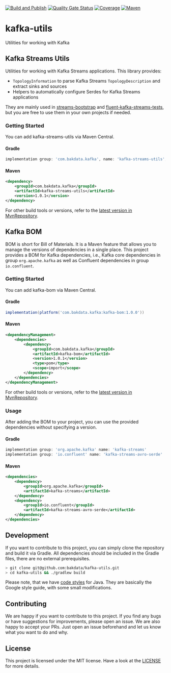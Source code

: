 [![Build and Publish](https://github.com/bakdata/kafka-utils/actions/workflows/build-and-publish.yaml/badge.svg)](https://github.com/bakdata/kafka-utils/actions/workflows/build-and-publish.yaml)
[![Quality Gate Status](https://sonarcloud.io/api/project_badges/measure?project=com.bakdata.kafka%3Akafka-utils&metric=alert_status)](https://sonarcloud.io/dashboard?id=com.bakdata.kafka%3Akafka-utils)
[![Coverage](https://sonarcloud.io/api/project_badges/measure?project=com.bakdata.kafka%3Akafka-utils&metric=coverage)](https://sonarcloud.io/dashboard?id=com.bakdata.kafka%3Akafka-utils)
[![Maven](https://img.shields.io/maven-central/v/com.bakdata.kafka/kafka-streams-utils.svg)](https://search.maven.org/search?q=g:com.bakdata.kafka%20AND%20a:kafka-streams-utils&core=gav)

# kafka-utils
Utilities for working with Kafka

## Kafka Streams Utils

Utilities for working with Kafka Streams applications. This library provides:

- `TopologyInformation` to parse Kafka Streams `TopologyDescription` and extract sinks and sources
- Helpers to automatically configure Serdes for Kafka Streams applications

They are mainly used in [streams-bootstrap](https://github.com/bakdata/streams-bootstrap) and [fluent-kafka-streams-tests](https://github.com/bakdata/fluent-kafka-streams-tests), but you are free to use them in your own projects if needed.

### Getting Started

You can add kafka-streams-utils via Maven Central.

#### Gradle

```gradle
implementation group: 'com.bakdata.kafka', name: 'kafka-streams-utils', version: '1.0.0'
```

#### Maven

```xml
<dependency>
    <groupId>com.bakdata.kafka</groupId>
    <artifactId>kafka-streams-utils</artifactId>
    <version>1.0.1</version>
</dependency>
```

For other build tools or versions, refer to
the [latest version in MvnRepository](https://mvnrepository.com/artifact/com.bakdata.kafka/kafka-streams-utils/latest).

## Kafka BOM

BOM is short for Bill of Materials.
It is a Maven feature that allows you to manage the versions of dependencies in a single place.
This project provides a BOM for Kafka dependencies, i.e., Kafka core dependencies in group `org.apache.kafka` as well as Confluent dependencies in group `io.confluent`.

### Getting Started

You can add kafka-bom via Maven Central.

#### Gradle

```gradle
implementation(platform('com.bakdata.kafka:kafka-bom:1.0.0'))
```

#### Maven

```xml
<dependencyManagement>
    <dependencies>
        <dependency>
            <groupId>com.bakdata.kafka</groupId>
            <artifactId>kafka-bom</artifactId>
            <version>1.0.1</version>
            <type>pom</type>
            <scope>import</scope>
        </dependency>
    </dependencies>
</dependencyManagement>
```

For other build tools or versions, refer to
the [latest version in MvnRepository](https://mvnrepository.com/artifact/com.bakdata.kafka/kafka-bom/latest).

### Usage

After adding the BOM to your project, you can use the provided dependencies without specifying a version.

#### Gradle

```gradle
implementation group: 'org.apache.kafka' name: 'kafka-streams'
implementation group: 'io.confluent' name: 'kafka-streams-avro-serde'
```

#### Maven

```xml
<dependencies>
    <dependency>
        <groupId>org.apache.kafka</groupId>
        <artifactId>kafka-streams</artifactId>
    </dependency>
    <dependency>
        <groupId>io.confluent</groupId>
        <artifactId>kafka-streams-avro-serde</artifactId>
    </dependency>
</dependencies>
```

## Development

If you want to contribute to this project, you can simply clone the repository and build it via Gradle.
All dependencies should be included in the Gradle files, there are no external prerequisites.

```bash
> git clone git@github.com:bakdata/kafka-utils.git
> cd kafka-utils && ./gradlew build
```

Please note, that we have [code styles](https://github.com/bakdata/bakdata-code-styles) for Java.
They are basically the Google style guide, with some small modifications.

## Contributing

We are happy if you want to contribute to this project.
If you find any bugs or have suggestions for improvements, please open an issue.
We are also happy to accept your PRs.
Just open an issue beforehand and let us know what you want to do and why.

## License

This project is licensed under the MIT license.
Have a look at the [LICENSE](https://github.com/bakdata/kafka-utils/blob/main/LICENSE) for more details.
